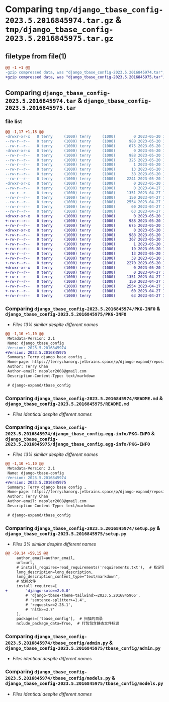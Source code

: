 # Comparing `tmp/django_tbase_config-2023.5.2016845974.tar.gz` & `tmp/django_tbase_config-2023.5.2016845975.tar.gz`

## filetype from file(1)

```diff
@@ -1 +1 @@
-gzip compressed data, was "django_tbase_config-2023.5.2016845974.tar", last modified: Sat May 20 15:43:35 2023, max compression
+gzip compressed data, was "django_tbase_config-2023.5.2016845975.tar", last modified: Sat May 20 15:45:58 2023, max compression
```

## Comparing `django_tbase_config-2023.5.2016845974.tar` & `django_tbase_config-2023.5.2016845975.tar`

### file list

```diff
@@ -1,17 +1,18 @@
-drwxr-xr-x   0 terry     (1000) terry     (1000)        0 2023-05-20 15:43:35.021459 django_tbase_config-2023.5.2016845974/
--rw-r--r--   0 terry     (1000) terry     (1000)      988 2023-05-20 15:43:35.021459 django_tbase_config-2023.5.2016845974/PKG-INFO
--rw-r--r--   0 terry     (1000) terry     (1000)      675 2023-05-20 15:41:22.000000 django_tbase_config-2023.5.2016845974/README.md
-drwxr-xr-x   0 terry     (1000) terry     (1000)        0 2023-05-20 15:43:35.011459 django_tbase_config-2023.5.2016845974/django_tbase_config.egg-info/
--rw-r--r--   0 terry     (1000) terry     (1000)      988 2023-05-20 15:43:34.000000 django_tbase_config-2023.5.2016845974/django_tbase_config.egg-info/PKG-INFO
--rw-r--r--   0 terry     (1000) terry     (1000)      325 2023-05-20 15:43:34.000000 django_tbase_config-2023.5.2016845974/django_tbase_config.egg-info/SOURCES.txt
--rw-r--r--   0 terry     (1000) terry     (1000)        1 2023-05-20 15:43:34.000000 django_tbase_config-2023.5.2016845974/django_tbase_config.egg-info/dependency_links.txt
--rw-r--r--   0 terry     (1000) terry     (1000)       13 2023-05-20 15:43:34.000000 django_tbase_config-2023.5.2016845974/django_tbase_config.egg-info/top_level.txt
--rw-r--r--   0 terry     (1000) terry     (1000)       38 2023-05-20 15:43:35.021459 django_tbase_config-2023.5.2016845974/setup.cfg
--rw-r--r--   0 terry     (1000) terry     (1000)     2241 2023-05-20 15:43:21.000000 django_tbase_config-2023.5.2016845974/setup.py
-drwxr-xr-x   0 terry     (1000) terry     (1000)        0 2023-05-20 15:43:35.021459 django_tbase_config-2023.5.2016845974/tbase_config/
--rw-r--r--   0 terry     (1000) terry     (1000)        0 2023-04-27 16:40:08.000000 django_tbase_config-2023.5.2016845974/tbase_config/__init__.py
--rw-r--r--   0 terry     (1000) terry     (1000)     1351 2023-04-27 16:40:08.000000 django_tbase_config-2023.5.2016845974/tbase_config/admin.py
--rw-r--r--   0 terry     (1000) terry     (1000)      150 2023-04-27 16:40:08.000000 django_tbase_config-2023.5.2016845974/tbase_config/apps.py
--rw-r--r--   0 terry     (1000) terry     (1000)     2554 2023-04-27 16:40:08.000000 django_tbase_config-2023.5.2016845974/tbase_config/models.py
--rw-r--r--   0 terry     (1000) terry     (1000)       60 2023-04-27 16:40:08.000000 django_tbase_config-2023.5.2016845974/tbase_config/tests.py
--rw-r--r--   0 terry     (1000) terry     (1000)       63 2023-04-27 16:40:08.000000 django_tbase_config-2023.5.2016845974/tbase_config/views.py
+drwxr-xr-x   0 terry     (1000) terry     (1000)        0 2023-05-20 15:45:58.011441 django_tbase_config-2023.5.2016845975/
+-rw-r--r--   0 terry     (1000) terry     (1000)      988 2023-05-20 15:45:58.011441 django_tbase_config-2023.5.2016845975/PKG-INFO
+-rw-r--r--   0 terry     (1000) terry     (1000)      675 2023-05-20 15:41:22.000000 django_tbase_config-2023.5.2016845975/README.md
+drwxr-xr-x   0 terry     (1000) terry     (1000)        0 2023-05-20 15:45:58.011441 django_tbase_config-2023.5.2016845975/django_tbase_config.egg-info/
+-rw-r--r--   0 terry     (1000) terry     (1000)      988 2023-05-20 15:45:57.000000 django_tbase_config-2023.5.2016845975/django_tbase_config.egg-info/PKG-INFO
+-rw-r--r--   0 terry     (1000) terry     (1000)      367 2023-05-20 15:45:57.000000 django_tbase_config-2023.5.2016845975/django_tbase_config.egg-info/SOURCES.txt
+-rw-r--r--   0 terry     (1000) terry     (1000)        1 2023-05-20 15:45:57.000000 django_tbase_config-2023.5.2016845975/django_tbase_config.egg-info/dependency_links.txt
+-rw-r--r--   0 terry     (1000) terry     (1000)       19 2023-05-20 15:45:57.000000 django_tbase_config-2023.5.2016845975/django_tbase_config.egg-info/requires.txt
+-rw-r--r--   0 terry     (1000) terry     (1000)       13 2023-05-20 15:45:57.000000 django_tbase_config-2023.5.2016845975/django_tbase_config.egg-info/top_level.txt
+-rw-r--r--   0 terry     (1000) terry     (1000)       38 2023-05-20 15:45:58.011441 django_tbase_config-2023.5.2016845975/setup.cfg
+-rw-r--r--   0 terry     (1000) terry     (1000)     2270 2023-05-20 15:45:42.000000 django_tbase_config-2023.5.2016845975/setup.py
+drwxr-xr-x   0 terry     (1000) terry     (1000)        0 2023-05-20 15:45:58.011441 django_tbase_config-2023.5.2016845975/tbase_config/
+-rw-r--r--   0 terry     (1000) terry     (1000)        0 2023-04-27 16:40:08.000000 django_tbase_config-2023.5.2016845975/tbase_config/__init__.py
+-rw-r--r--   0 terry     (1000) terry     (1000)     1351 2023-04-27 16:40:08.000000 django_tbase_config-2023.5.2016845975/tbase_config/admin.py
+-rw-r--r--   0 terry     (1000) terry     (1000)      150 2023-04-27 16:40:08.000000 django_tbase_config-2023.5.2016845975/tbase_config/apps.py
+-rw-r--r--   0 terry     (1000) terry     (1000)     2554 2023-04-27 16:40:08.000000 django_tbase_config-2023.5.2016845975/tbase_config/models.py
+-rw-r--r--   0 terry     (1000) terry     (1000)       60 2023-04-27 16:40:08.000000 django_tbase_config-2023.5.2016845975/tbase_config/tests.py
+-rw-r--r--   0 terry     (1000) terry     (1000)       63 2023-04-27 16:40:08.000000 django_tbase_config-2023.5.2016845975/tbase_config/views.py
```

### Comparing `django_tbase_config-2023.5.2016845974/PKG-INFO` & `django_tbase_config-2023.5.2016845975/PKG-INFO`

 * *Files 13% similar despite different names*

```diff
@@ -1,10 +1,10 @@
 Metadata-Version: 2.1
 Name: django_tbase_config
-Version: 2023.5.2016845974
+Version: 2023.5.2016845975
 Summary: Terry django base config ,
 Home-page: https://terrychanorg.jetbrains.space/p/django-expand/repositories/tbase_config/files/README.md
 Author: Terry Chan
 Author-email: napoler2008@gmail.com
 Description-Content-Type: text/markdown
 
 # django-expand/tbase_config
```

### Comparing `django_tbase_config-2023.5.2016845974/README.md` & `django_tbase_config-2023.5.2016845975/README.md`

 * *Files identical despite different names*

### Comparing `django_tbase_config-2023.5.2016845974/django_tbase_config.egg-info/PKG-INFO` & `django_tbase_config-2023.5.2016845975/django_tbase_config.egg-info/PKG-INFO`

 * *Files 13% similar despite different names*

```diff
@@ -1,10 +1,10 @@
 Metadata-Version: 2.1
 Name: django-tbase-config
-Version: 2023.5.2016845974
+Version: 2023.5.2016845975
 Summary: Terry django base config ,
 Home-page: https://terrychanorg.jetbrains.space/p/django-expand/repositories/tbase_config/files/README.md
 Author: Terry Chan
 Author-email: napoler2008@gmail.com
 Description-Content-Type: text/markdown
 
 # django-expand/tbase_config
```

### Comparing `django_tbase_config-2023.5.2016845974/setup.py` & `django_tbase_config-2023.5.2016845975/setup.py`

 * *Files 3% similar despite different names*

```diff
@@ -59,14 +59,15 @@
     author_email=author_email,
     url=url,
     # install_requires=read_requirements('requirements.txt'),  # 指定需要安装的依赖
     long_description=long_description,
     long_description_content_type="text/markdown",
     # 依赖文件
     install_requires=[
+        'django-solo==2.0.0'
         # 'django-tbase-theme-tailwind>=2023.5.2016845966',
         # 'sentence-splitter>=1.4',
         # 'requests>=2.28.1',
         # 'nltk>=3.7'
     ],
     packages=['tbase_config'],  # 扫描的目录
     nclude_package_data=True,  # 打包包含静态文件标识
```

### Comparing `django_tbase_config-2023.5.2016845974/tbase_config/admin.py` & `django_tbase_config-2023.5.2016845975/tbase_config/admin.py`

 * *Files identical despite different names*

### Comparing `django_tbase_config-2023.5.2016845974/tbase_config/models.py` & `django_tbase_config-2023.5.2016845975/tbase_config/models.py`

 * *Files identical despite different names*


